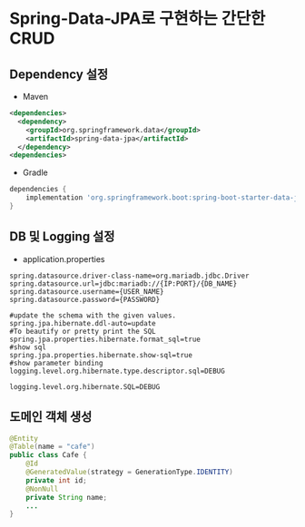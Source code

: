 # Spring-Data-JPA로 구현하는 간단한 CRUD

## Dependency 설정

- Maven
```xml
<dependencies>
  <dependency>
    <groupId>org.springframework.data</groupId>
    <artifactId>spring-data-jpa</artifactId>
  </dependency>
<dependencies>
```

- Gradle
```gradle
dependencies {
    implementation 'org.springframework.boot:spring-boot-starter-data-jpa'
}
```

## DB 및 Logging 설정

- application.properties

```properties
spring.datasource.driver-class-name=org.mariadb.jdbc.Driver
spring.datasource.url=jdbc:mariadb://{IP:PORT}/{DB_NAME}
spring.datasource.username={USER_NAME}
spring.datasource.password={PASSWORD}

#update the schema with the given values.
spring.jpa.hibernate.ddl-auto=update
#To beautify or pretty print the SQL
spring.jpa.properties.hibernate.format_sql=true
#show sql
spring.jpa.properties.hibernate.show-sql=true
#show parameter binding
logging.level.org.hibernate.type.descriptor.sql=DEBUG

logging.level.org.hibernate.SQL=DEBUG
```

## 도메인 객체 생성
```java
@Entity
@Table(name = "cafe")
public class Cafe {
    @Id
    @GeneratedValue(strategy = GenerationType.IDENTITY)
    private int id;
    @NonNull
    private String name;
    ...
}
```